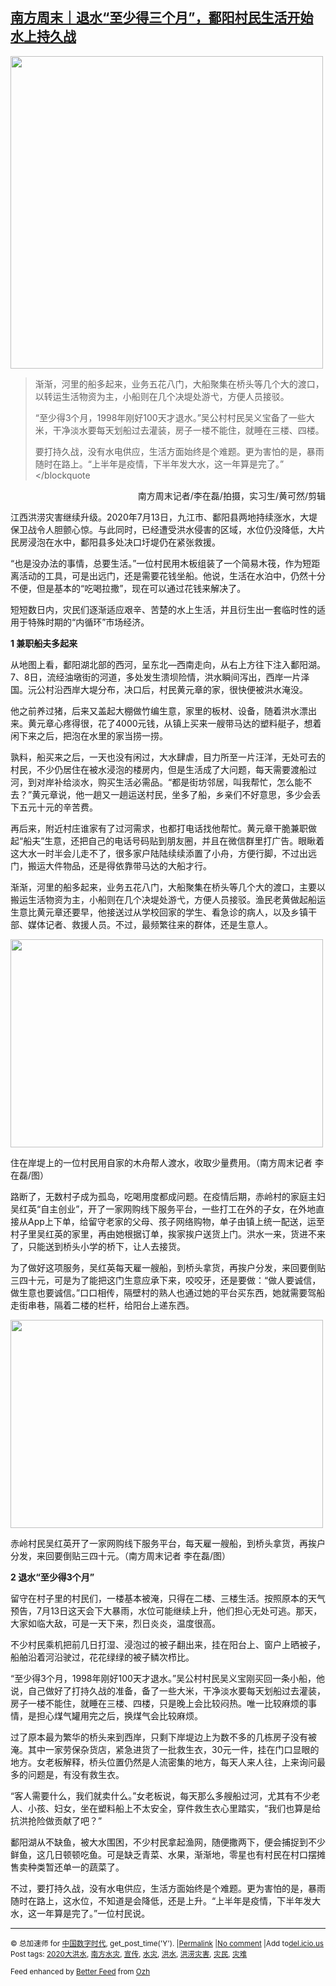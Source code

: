 <!--1594832247000-->
[南方周末｜退水“至少得三个月”，鄱阳村民生活开始水上持久战](https://chinadigitaltimes.net/chinese/2020/07/%e5%8d%97%e6%96%b9%e5%91%a8%e6%9c%ab%ef%bd%9c%e9%80%80%e6%b0%b4%e8%87%b3%e5%b0%91%e5%be%97%e4%b8%89%e4%b8%aa%e6%9c%88%ef%bc%8c%e9%84%b1%e9%98%b3%e6%9d%91%e6%b0%91%e7%94%9f%e6%b4%bb/)
------

<p><img class="aligncenter size-full wp-image-650156" src="https://chinadigitaltimes.net/chinese/files/2020/07/鄱阳湖水灾.png" alt="" width="500" srcset="https://chinadigitaltimes.net/chinese/files/2020/07/鄱阳湖水灾.png 1080w, https://chinadigitaltimes.net/chinese/files/2020/07/鄱阳湖水灾-300x200.png 300w, https://chinadigitaltimes.net/chinese/files/2020/07/鄱阳湖水灾-1024x683.png 1024w, https://chinadigitaltimes.net/chinese/files/2020/07/鄱阳湖水灾-768x512.png 768w" sizes="(max-width: 1080px) 100vw, 1080px" /></p><blockquote><p>渐渐，河里的船多起来，业务五花八门，大船聚集在桥头等几个大的渡口，以转运生活物资为主，小船则在几个决堤处游弋，方便人员接驳。</p><p>“至少得3个月，1998年刚好100天才退水。”吴公村村民吴义宝备了一些大米，干净淡水要每天划船过去灌装，房子一楼不能住，就睡在三楼、四楼。</p><p>要打持久战，没有水电供应，生活方面始终是个难题。更为害怕的是，暴雨随时在路上。“上半年是疫情，下半年发大水，这一年算是完了。”<br />&lt;/blockquote</p></blockquote><p style="text-align: right">南方周末记者/李在磊/拍摄，实习生/黄可然/剪辑</p><p>江西洪涝灾害继续升级。2020年7月13日，九江市、鄱阳县两地持续涨水，大堤保卫战令人胆颤心惊。与此同时，已经遭受洪水侵害的区域，水位仍没降低，大片民房浸泡在水中，鄱阳县多处决口圩堤仍在紧张救援。</p><p>“也是没办法的事情，总要生活。”一位村民用木板组装了一个简易木筏，作为短距离活动的工具，可是出远门，还是需要花钱坐船。他说，生活在水泊中，仍然十分不便，但是基本的“吃喝拉撒”，现在可以通过花钱来解决了。</p><p>短短数日内，灾民们逐渐适应艰辛、苦楚的水上生活，并且衍生出一套临时性的适用于特殊时期的“内循环”市场经济。</p><p><strong>1 兼职船夫多起来</strong></p><p>从地图上看，鄱阳湖北部的西河，呈东北—西南走向，从右上方往下注入鄱阳湖。7、8日，流经油墩街的河道，多处发生溃坝险情，洪水瞬间泻出，西岸一片泽国。沅公村沿西岸大堤分布，决口后，村民黄元章的家，很快便被洪水淹没。</p><p>他之前养过猪，后来又盖起大棚做竹编生意，家里的板材、设备，随着洪水漂出来。黄元章心疼得很，花了4000元钱，从镇上买来一艘带马达的塑料艇子，想着闲下来之后，把泡在水里的家当捞一捞。</p><p>孰料，船买来之后，一天也没有闲过，大水肆虐，目力所至一片汪洋，无处可去的村民，不少仍居住在被水浸泡的楼房内，但是生活成了大问题，每天需要渡船过河，到对岸补给淡水，购买生活必需品。“都是街坊邻居，叫我帮忙，怎么能不去？”黄元章说，他一趟又一趟运送村民，坐多了船，乡亲们不好意思，多少会丢下五元十元的辛苦费。</p><p>再后来，附近村庄谁家有了过河需求，也都打电话找他帮忙。黄元章干脆兼职做起“船夫”生意，还把自己的电话号码贴到朋友圈，并且在微信群里打广告。眼瞅着这大水一时半会儿走不了，很多家户陆陆续续添置了小舟，方便行脚，不过出远门，搬运大件物品，还是得依靠带马达的大船才行。</p><p>渐渐，河里的船多起来，业务五花八门，大船聚集在桥头等几个大的渡口，主要以搬运生活物资为主，小船则在几个决堤处游弋，方便人员接驳。渔民老黄做起船运生意比黄元章还要早，他接送过从学校回家的学生、看急诊的病人，以及乡镇干部、媒体记者、救援人员。不过，最频繁往来的群体，还是生意人。</p><div id="attachment_650158" style="width: 510px" class="wp-caption aligncenter"><img aria-describedby="caption-attachment-650158" class="wp-image-650158" src="https://chinadigitaltimes.net/chinese/files/2020/07/鄱阳湖水灾3-1.png" alt="" width="500" height="333" srcset="https://chinadigitaltimes.net/chinese/files/2020/07/鄱阳湖水灾3-1.png 1080w, https://chinadigitaltimes.net/chinese/files/2020/07/鄱阳湖水灾3-1-300x200.png 300w, https://chinadigitaltimes.net/chinese/files/2020/07/鄱阳湖水灾3-1-1024x683.png 1024w, https://chinadigitaltimes.net/chinese/files/2020/07/鄱阳湖水灾3-1-768x512.png 768w" sizes="(max-width: 500px) 100vw, 500px" /><p id="caption-attachment-650158" class="wp-caption-text">住在岸堤上的一位村民用自家的木舟帮人渡水，收取少量费用。（南方周末记者 李在磊/图）</p></div><p>路断了，无数村子成为孤岛，吃喝用度都成问题。在疫情后期，赤岭村的家庭主妇吴红英“自主创业”，开了一家网购线下服务平台，一些打工在外的子女，在外地直接从App上下单，给留守老家的父母、孩子网络购物，单子由镇上统一配送，运至村子里吴红英的家里，再由她根据订单，挨家挨户送货上门。洪水一来，货进不来了，只能送到桥头小学的桥下，让人去接货。</p><p>为了做好这项服务，吴红英每天雇一艘船，到桥头拿货，再挨户分发，来回要倒贴三四十元，可是为了能把这门生意应承下来，咬咬牙，还是要做：“做人要诚信，做生意也要诚信。”口口相传，隔壁村的熟人也通过她的平台买东西，她就需要驾船走街串巷，隔着二楼的栏杆，给阳台上递东西。</p><div id="attachment_650157" style="width: 510px" class="wp-caption aligncenter"><img aria-describedby="caption-attachment-650157" class="wp-image-650157" src="https://chinadigitaltimes.net/chinese/files/2020/07/鄱阳湖水灾2-1.png" alt="" width="500" height="333" srcset="https://chinadigitaltimes.net/chinese/files/2020/07/鄱阳湖水灾2-1.png 1080w, https://chinadigitaltimes.net/chinese/files/2020/07/鄱阳湖水灾2-1-300x200.png 300w, https://chinadigitaltimes.net/chinese/files/2020/07/鄱阳湖水灾2-1-1024x683.png 1024w, https://chinadigitaltimes.net/chinese/files/2020/07/鄱阳湖水灾2-1-768x512.png 768w" sizes="(max-width: 500px) 100vw, 500px" /><p id="caption-attachment-650157" class="wp-caption-text">赤岭村民吴红英开了一家网购线下服务平台，每天雇一艘船，到桥头拿货，再挨户分发，来回要倒贴三四十元。（南方周末记者 李在磊/图）</p></div><p><strong>2 退水“至少得3个月”</strong></p><p>留守在村子里的村民们，一楼基本被淹，只得在二楼、三楼生活。按照原本的天气预告，7月13日这天会下大暴雨，水位可能继续上升，他们担心无处可逃。那天，大家如临大敌，可是一天下来，烈日炎炎，温度很高。</p><p>不少村民乘机把前几日打湿、浸泡过的被子翻出来，挂在阳台上、窗户上晒被子，船舶沿着河沿驶过，花花绿绿的被子鳞次栉比。</p><p>“至少得3个月，1998年刚好100天才退水。”吴公村村民吴义宝刚买回一条小船，他说，自己做好了打持久战的准备，备了一些大米，干净淡水要每天划船过去灌装，房子一楼不能住，就睡在三楼、四楼，只是晚上会比较闷热。唯一比较麻烦的事情，是担心煤气罐用完之后，换煤气会比较麻烦。</p><p>过了原本最为繁华的桥头来到西岸，只剩下岸堤边上为数不多的几栋房子没有被淹。其中一家劳保杂货店，紧急进货了一批救生衣，30元一件，挂在门口显眼的地方。女老板解释，桥头位置仍然是人流密集的地方，每天人来人往，上来询问最多的问题是，有没有救生衣。</p><p>“客人需要什么，我们就卖什么。”女老板说，每天那么多艘船过河，尤其有不少老人、小孩、妇女，坐在塑料船上不太安全，穿件救生衣心里踏实，“我们也算是给抗洪抢险做贡献了吧？”</p><p>鄱阳湖从不缺鱼，被大水围困，不少村民拿起渔网，随便撒两下，便会捕捉到不少鲜鱼，这几日顿顿吃鱼。可是缺乏青菜、水果，渐渐地，零星也有村民在村口摆摊售卖种类暂还单一的蔬菜了。</p><p>不过，要打持久战，没有水电供应，生活方面始终是个难题。更为害怕的是，暴雨随时在路上，这水位，不知道是会降低，还是上升。“上半年是疫情，下半年发大水，这一年算是完了。”一位村民说。</p><hr /><p><small>&copy; 总加速师 for <a href="https://chinadigitaltimes.net/chinese">中国数字时代</a>, get_post_time('Y'). |<a href="https://chinadigitaltimes.net/chinese/2020/07/%e5%8d%97%e6%96%b9%e5%91%a8%e6%9c%ab%ef%bd%9c%e9%80%80%e6%b0%b4%e8%87%b3%e5%b0%91%e5%be%97%e4%b8%89%e4%b8%aa%e6%9c%88%ef%bc%8c%e9%84%b1%e9%98%b3%e6%9d%91%e6%b0%91%e7%94%9f%e6%b4%bb/">Permalink</a> |<a href="https://chinadigitaltimes.net/chinese/2020/07/%e5%8d%97%e6%96%b9%e5%91%a8%e6%9c%ab%ef%bd%9c%e9%80%80%e6%b0%b4%e8%87%b3%e5%b0%91%e5%be%97%e4%b8%89%e4%b8%aa%e6%9c%88%ef%bc%8c%e9%84%b1%e9%98%b3%e6%9d%91%e6%b0%91%e7%94%9f%e6%b4%bb/#comments">No comment</a> |Add to<a href="http://del.icio.us/post?url=https://chinadigitaltimes.net/chinese/2020/07/%e5%8d%97%e6%96%b9%e5%91%a8%e6%9c%ab%ef%bd%9c%e9%80%80%e6%b0%b4%e8%87%b3%e5%b0%91%e5%be%97%e4%b8%89%e4%b8%aa%e6%9c%88%ef%bc%8c%e9%84%b1%e9%98%b3%e6%9d%91%e6%b0%91%e7%94%9f%e6%b4%bb/&amp;title=南方周末｜退水“至少得三个月”，鄱阳村民生活开始水上持久战">del.icio.us</a><br/>Post tags: <a href="https://chinadigitaltimes.net/chinese/tag/2020%e5%a4%a7%e6%b4%aa%e6%b0%b4/" rel="tag">2020大洪水</a>, <a href="https://chinadigitaltimes.net/chinese/tag/%e5%8d%97%e6%96%b9%e6%b0%b4%e7%81%be/" rel="tag">南方水灾</a>, <a href="https://chinadigitaltimes.net/chinese/tag/%e5%ae%a3%e4%bc%a0/" rel="tag">宣传</a>, <a href="https://chinadigitaltimes.net/chinese/tag/%e6%b0%b4%e7%81%be/" rel="tag">水灾</a>, <a href="https://chinadigitaltimes.net/chinese/tag/%e6%b4%aa%e6%b0%b4/" rel="tag">洪水</a>, <a href="https://chinadigitaltimes.net/chinese/tag/%e6%b4%aa%e6%b6%9d%e7%81%be%e5%ae%b3/" rel="tag">洪涝灾害</a>, <a href="https://chinadigitaltimes.net/chinese/tag/%e7%81%be%e6%b0%91/" rel="tag">灾民</a>, <a href="https://chinadigitaltimes.net/chinese/tag/%e7%81%be%e9%9a%be/" rel="tag">灾难</a><br/></small></p><p><small>Feed enhanced by <a href='http://planetozh.com/blog/my-projects/wordpress-plugin-better-feed-rss/'>Better Feed</a> from  <a href='http://planetozh.com/blog/'>Ozh</a></small></p>
